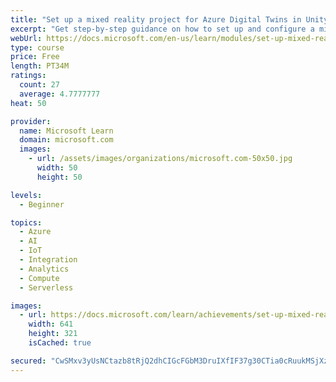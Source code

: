 ```yaml
---
title: "Set up a mixed reality project for Azure Digital Twins in Unity"
excerpt: "Get step-by-step guidance on how to set up and configure a mixed reality project in Unity for HoloLens 2. Learn about the Azure Digital Twins and SignalR services and common use cases for the Azure platform in Mixed Reality."
webUrl: https://docs.microsoft.com/en-us/learn/modules/set-up-mixed-reality-azure-digital-twins-unity/
type: course
price: Free
length: PT34M
ratings:
  count: 27
  average: 4.7777777
heat: 50

provider:
  name: Microsoft Learn
  domain: microsoft.com
  images:
    - url: /assets/images/organizations/microsoft.com-50x50.jpg
      width: 50
      height: 50

levels:
  - Beginner

topics:
  - Azure
  - AI
  - IoT
  - Integration
  - Analytics
  - Compute
  - Serverless

images:
  - url: https://docs.microsoft.com/learn/achievements/set-up-mixed-reality-azure-digital-twins-unity-social.png
    width: 641
    height: 321
    isCached: true

secured: "CwSMxv3yUsNCtazb8tRjQ2dhCIGcFGbM3DruIXfIF37g30CTia0cRuukMSjXz5yboICGlIFscWaC3kgJiPCMrc5QF2OxvK1p2x70IZlpCZ1NCxWL1WTDTmhQmwAlTYPwG+OG8V/eces3rY9zzSjuh/TTAyd2QxFMXyF7iOprXvYdlyPO8OhcEZ06Kv67Le45sH9J70fTrJAI8E/yiLrjPVo4N5B+vauziVEBQ4SC5buw5hK4b8zphyuJCTWbQY0AGO8WFsVpx9Z+4idkTPYZ1WZSYBmKWG/3pd5oL0ztEDU3kj28nT8lmeyeL8TJX1niiuDcO/maPkRQQNuwZ+Ugj/9+AAdAUnwq4omEXbD0I7xLIbo+SNMsvjm+qv+95YnQjUL0nC4rpag4bFOWn4y15z9h+pVSeGxKpemkp0uri+Y=;8n49CRlZQnA1TqTk+yhphA=="
---
```


